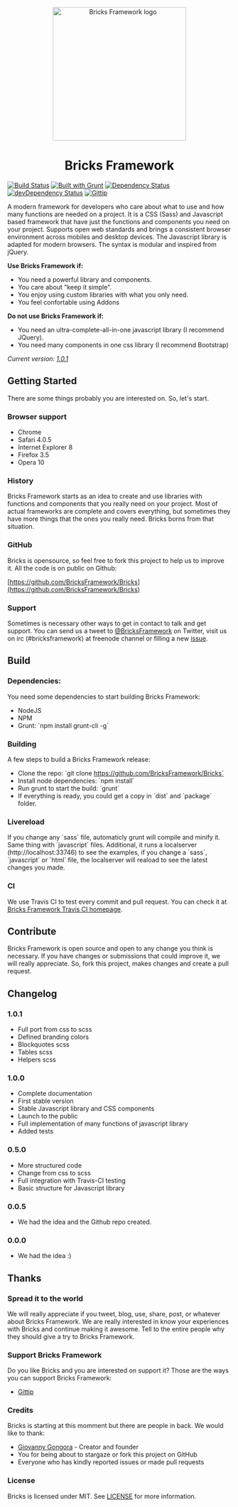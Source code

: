 <p align="center">
	<img src="https://raw.githubusercontent.com/BricksFramework/artwork/master/png/bricks-color.png?raw=true" height="300px" width="300px" alt="Bricks Framework logo"/>
</p>

<h1 align="center">Bricks Framework</h1> 

[![Build Status](https://travis-ci.org/BricksFramework/Bricks.png)](https://travis-ci.org/BricksFramework/Bricks) [![Built with Grunt](https://cdn.gruntjs.com/builtwith.png)](http://gruntjs.com/) 
[![Dependency Status](https://david-dm.org/BricksFramework/Bricks.png)](https://david-dm.org/BricksFramework/Bricks) [![devDependency Status](https://david-dm.org/BricksFramework/Bricks/dev-status.png)](https://david-dm.org/BricksFramework/Bricks#info=devDependencies) [![Gittip](http://img.shields.io/badge/gittip-donate%20us!-blue.svg)](https://www.gittip.com/BricksFramework/)

A modern framework for developers who care about what to use and how many functions are needed on a project. It is a CSS (Sass) and Javascript based framework that have just the functions and components you need on your project. Supports open web standards and brings a consistent browser environment across mobiles and desktop devices. The Javascript library is adapted for modern browsers. The syntax is modular and inspired from jQuery.

**Use Bricks Framework if:**

 * You need a powerful library and components.
 * You care about "keep it simple".
 * You enjoy using custom libraries with what you only need.
 * You feel confortable using Addons

**Do not use Bricks Framework if:**

 * You need an ultra-complete-all-in-one javascript library (I recommend JQuery).
 * You need many components in one css library (I recommend Bootstrap)

*Current version: [1.0.1]()*


Getting Started
---------------
There are some things probably you are interested on. So, let's start.

### Browser support

* Chrome
* Safari 4.0.5
* Internet Explorer 8
* Firefox 3.5
* Opera 10

### History
Bricks Framework starts as an idea to create and use libraries with functions and components that you really need on your project. Most of actual frameworks are complete and covers everything, but sometimes they have more things that the ones you really need. Bricks borns from that situation. 

### GitHub
Bricks is opensource, so feel free to fork this project to help us to improve it. All the code is on public on Github:

[https://github.com/BricksFramework/Bricks](https://github.com/BricksFramework/Bricks)

### Support
Sometimes is necessary other ways to get in contact to talk and get support. You can send us a tweet to [@BricksFramework](https://twitter.com/BricksFramework) on Twitter, visit us on irc (#bricksframework) at freenode channel or filling a new [issue](https://github.com/BricksFramework/Bricks/issues?milestone=none&page=1&state=open).


Build
-----
### Dependencies:
You need some dependencies to start building Bricks Framework:
 * NodeJS
 * NPM
 * Grunt: ´npm install grunt-cli -g´

### Building
A few steps to build a Bricks Framework release:
 * Clone the repo: ´git clone https://github.com/BricksFramework/Bricks´
 * Install node dependencies: ´npm install´
 * Run grunt to start the build: ´grunt´
 * If everything is ready, you could get a copy in ´dist´ and ´package´ folder.

### Livereload
If you change any ´sass´ file, automaticly grunt will compile and minify it. Same thing with ´javascript´ files. Additional, it runs a localserver (http://localhost:33746) to see the examples, if you change a ´sass´, ´javascript´ or ´html´ file, the localserver will reaload to see the latest changes you made.

### CI
We use Travis CI to test every commit and pull request. You can check it at [Bricks Framework Travis CI homepage](https://www.travis-ci.org/BricksFramework/Bricks).

Contribute
----------
Bricks Framework is open source and open to any change you think is necessary. If you have changes or submissions that could improve it, we will really appreciate. So, fork this project, makes changes and create a pull request.

Changelog
---------
### 1.0.1
 * Full port from css to scss
 * Defined branding colors
 * Blockquotes scss
 * Tables scss
 * Helpers scss

### 1.0.0
 * Complete documentation
 * First stable version
 * Stable Javascript library and CSS components
 * Launch to the public
 * Full implementation of many functions of javascript library
 * Added tests

### 0.5.0
 * More structured code
 * Change from css to scss
 * Full integration with Travis-CI testing
 * Basic structure for Javascript library

### 0.0.5
 * We had the idea and the Github repo created.

### 0.0.0
 * We had the idea :)


Thanks
------
### Spread it to the world
We will really appreciate if you tweet, blog, use, share, post, or whatever about Bricks Framework. We are really interested in know your experiences with Bricks and continue making it awesome. Tell to the entire people why they should give a try to Bricks Framework.

### Support Bricks Framework
Do you like Bricks and you are interested on support it? Those are the ways you can support Bricks Framework:

 * [Gittip](https://www.gittip.com/BricksFramework/)

### Credits
Bricks is starting at this momment but there are people in back. We would like to thank:

 * [Giovanny Gongora](https://github.com/Gioyik) - Creator and founder
 * You for being about to stargaze or fork this project on GitHub
 * Everyone who has kindly reported issues or made pull requests

### License
Bricks is licensed under MIT. See [LICENSE](https://github.com/BricksFramework/Bricks/blob/master/LICENSE.md) for more information.
